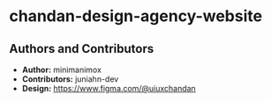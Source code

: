 # chandan-design-agency-website

## Authors and Contributors

- **Author:** minimanimox
- **Contributors:** juniahn-dev
- **Design:** https://www.figma.com/@uiuxchandan
